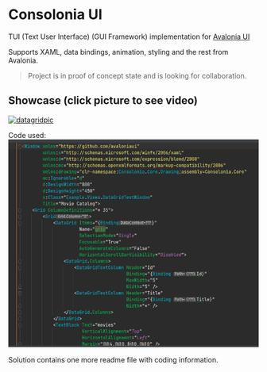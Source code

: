 # Consolonia UI

TUI (Text User Interface) (GUI Framework) implementation for [Avalonia UI](https://github.com/AvaloniaUI)

Supports XAML, data bindings, animation, styling and the rest from Avalonia.

> Project is in proof of concept state and is looking for collaboration.

## Showcase (click picture to see video)
[![datagridpic](https://user-images.githubusercontent.com/10516222/141664877-ac2cb111-a2bc-44ed-b27f-327585e5d4f8.png)](https://youtu.be/2AJhEv2_eys)

Code used: 
![Code used](codeused.png)

Solution contains one more readme file with coding information.
